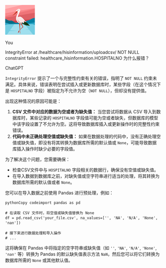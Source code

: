 ![User](pandans处理空值.assets/unnamed.png)

You

IntegrityError at /healthcare/hisinformation/uploadcsv/ NOT NULL constraint failed: healthcare_hisinformation.HOSPITALNO 为什么报错？



ChatGPT

`IntegrityError` 提示了一个与完整性约束有关的错误，指明了 `NOT NULL` 约束未满足。具体来说，错误表明在尝试插入或更新数据库时，某些字段（在这个情况下是 `HOSPITALNO` 字段）被指定为不允许为空（`NOT NULL`），但却没有提供值。

出现这种情况的原因可能是：

1. **CSV 文件中对应的数据为空或者为缺失值：** 当您尝试将数据从 CSV 导入到数据库时，某些记录的 `HOSPITALNO` 字段值可能为空或者缺失，但数据库的模型中该字段设置了不允许为空。这将导致数据库插入或更新操作时的完整性约束错误。
2. **代码中未正确处理空值或缺失值：** 如果在数据处理的代码中，没有正确处理空值或缺失值，即没有将其转换为数据库所需的默认值或 `None`，可能导致数据库插入操作时缺少必要的字段值。

为了解决这个问题，您需要确保：

- 检查CSV文件中与 `HOSPITALNO` 字段相关的数据行，确保没有空值或缺失值。
- 在导入数据到数据库之前，对缺失值或空字符串进行适当的处理，将其转换为数据库所需的默认值或者 `None`。

您可以在导入数据之前使用 Pandas 进行预处理，例如：

```
pythonCopy codeimport pandas as pd

# 在读取 CSV 文件时，将空值或缺失值替换为 None
df = pd.read_csv('your_file.csv', na_values=['', 'NA', 'N/A', 'None', 'nan'])

# 接下来进行数据处理和导入操作
# ...
```

这将确保在 Pandas 中将指定的空字符串或缺失值（如 `''`, `'NA'`, `'N/A'`, `'None'`, `'nan'` 等）转换为 Pandas 的默认缺失值表示方法 `NaN`，然后您可以将它们转换为数据库所需的 `None` 或其他默认值。








 